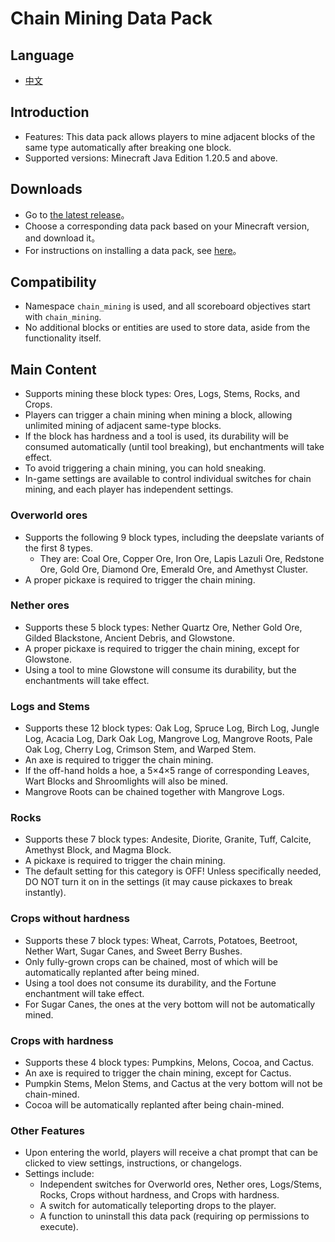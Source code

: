 # Chain Mining Data Pack

## Language
* [中文](README_zh.md)

## Introduction
* Features: This data pack allows players to mine adjacent blocks of the same type automatically after breaking one block.
* Supported versions: Minecraft Java Edition 1.20.5 and above.

## Downloads
* Go to [the latest release](https://github.com/cxc81/chain-mining/releases/latest)。
* Choose a corresponding data pack based on your Minecraft version, and download it。
* For instructions on installing a data pack, see [here](https://minecraft.wiki/w/Tutorials/Installing_a_data_pack)。

## Compatibility
* Namespace ```chain_mining``` is used, and all scoreboard objectives start with ```chain_mining```.
* No additional blocks or entities are used to store data, aside from the functionality itself.

## Main Content
* Supports mining these block types: Ores, Logs, Stems, Rocks, and Crops.
* Players can trigger a chain mining when mining a block, allowing unlimited mining of adjacent same-type blocks.
* If the block has hardness and a tool is used, its durability will be consumed automatically (until tool breaking), but enchantments will take effect.
* To avoid triggering a chain mining, you can hold sneaking.
* In-game settings are available to control individual switches for chain mining, and each player has independent settings.

### Overworld ores
* Supports the following 9 block types, including the deepslate variants of the first 8 types.
    - They are: Coal Ore, Copper Ore, Iron Ore, Lapis Lazuli Ore, Redstone Ore, Gold Ore, Diamond Ore, Emerald Ore, and Amethyst Cluster.
* A proper pickaxe is required to trigger the chain mining.

### Nether ores
* Supports these 5 block types: Nether Quartz Ore, Nether Gold Ore, Gilded Blackstone, Ancient Debris, and Glowstone.
* A proper pickaxe is required to trigger the chain mining, except for Glowstone.
* Using a tool to mine Glowstone will consume its durability, but the enchantments will take effect.

### Logs and Stems
* Supports these 12 block types: Oak Log, Spruce Log, Birch Log, Jungle Log, Acacia Log, Dark Oak Log, Mangrove Log, Mangrove Roots, Pale Oak Log, Cherry Log, Crimson Stem, and Warped Stem.
* An axe is required to trigger the chain mining.
* If the off-hand holds a hoe, a 5×4×5 range of corresponding Leaves, Wart Blocks and Shroomlights will also be mined.
* Mangrove Roots can be chained together with Mangrove Logs.

### Rocks
* Supports these 7 block types: Andesite, Diorite, Granite, Tuff, Calcite, Amethyst Block, and Magma Block.
* A pickaxe is required to trigger the chain mining.
* The default setting for this category is OFF! Unless specifically needed, DO NOT turn it on in the settings (it may cause pickaxes to break instantly).

### Crops without hardness
* Supports these 7 block types: Wheat, Carrots, Potatoes, Beetroot, Nether Wart, Sugar Canes, and Sweet Berry Bushes.
* Only fully-grown crops can be chained, most of which will be automatically replanted after being mined.
* Using a tool does not consume its durability, and the Fortune enchantment will take effect.
* For Sugar Canes, the ones at the very bottom will not be automatically mined.

### Crops with hardness
* Supports these 4 block types: Pumpkins, Melons, Cocoa, and Cactus.
* An axe is required to trigger the chain mining, except for Cactus.
* Pumpkin Stems, Melon Stems, and Cactus at the very bottom will not be chain-mined.
* Cocoa will be automatically replanted after being chain-mined.

### Other Features
* Upon entering the world, players will receive a chat prompt that can be clicked to view settings, instructions, or changelogs.
* Settings include:
    - Independent switches for Overworld ores, Nether ores, Logs/Stems, Rocks, Crops without hardness, and Crops with hardness.
    - A switch for automatically teleporting drops to the player.
    - A function to uninstall this data pack (requiring op permissions to execute).

